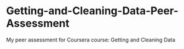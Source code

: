 Getting-and-Cleaning-Data-Peer-Assessment
=========================================

My peer assessment for Coursera course: Getting and Cleaning Data
